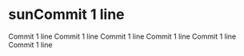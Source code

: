 # sunCommit 1 line
Commit 1 line
Commit 1 line
Commit 1 line
Commit 1 line
Commit 1 line
Commit 1 line
